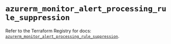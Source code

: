# `azurerm_monitor_alert_processing_rule_suppression`

Refer to the Terraform Registry for docs: [`azurerm_monitor_alert_processing_rule_suppression`](https://registry.terraform.io/providers/hashicorp/azurerm/4.39.0/docs/resources/monitor_alert_processing_rule_suppression).
